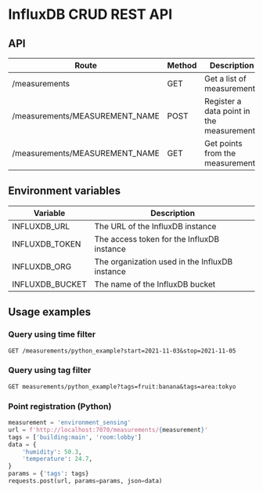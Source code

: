 # InfluxDB CRUD REST API


## API
| Route  | Method | Description |
| --- | --- | --- |
| /measurements  | GET | Get a list of measurements |
| /measurements/MEASUREMENT_NAME  | POST | Register a data point in the measurement |
| /measurements/MEASUREMENT_NAME  | GET | Get points from the measurement |


## Environment variables
| Variable  | Description |
| --- | --- |
| INFLUXDB_URL  | The URL of the InfluxDB instance |
| INFLUXDB_TOKEN  | The access token for the InfluxDB instance |
| INFLUXDB_ORG  | The organization used in the InfluxDB instance |
| INFLUXDB_BUCKET  | The name of the InfluxDB bucket |


## Usage examples

### Query using time filter
```
GET /measurements/python_example?start=2021-11-03&stop=2021-11-05
```

### Query using tag filter
```
GET measurements/python_example?tags=fruit:banana&tags=area:tokyo
```

### Point registration (Python)
```python
measurement = 'environment_sensing'
url = f'http://localhost:7070/measurements/{measurement}'
tags = ['building:main', 'room:lobby']
data = {
    'humidity': 50.3,
    'temperature': 24.7,
}
params = {'tags': tags}
requests.post(url, params=params, json=data)
```